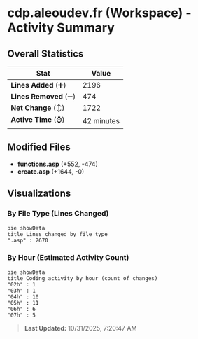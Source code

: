 # cdp.aleoudev.fr (Workspace) - Activity Summary 

## Overall Statistics

| Stat                   | Value                                                             |
| ---------------------- | ----------------------------------------------------------------- |
| **Lines Added** (➕)   | 2196                                          |
| **Lines Removed** (➖) | 474                                        |
| **Net Change** (↕)    | 1722                |
| **Active Time** (⌚)   | 42 minutes |


## Modified Files
- **functions.asp** (+552, -474)
- **create.asp** (+1644, -0)

## Visualizations

### By File Type (Lines Changed)

```mermaid
pie showData
title Lines changed by file type
".asp" : 2670
```

### By Hour (Estimated Activity Count)

```mermaid
pie showData
title Coding activity by hour (count of changes)
"02h" : 1
"03h" : 1
"04h" : 10
"05h" : 11
"06h" : 6
"07h" : 5
```


> **Last Updated:** 10/31/2025, 7:20:47 AM
